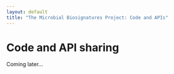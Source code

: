 ```yaml
---
layout: default
title: "The Microbial Biosignatures Project: Code and APIs"
---
```


<h1>Code and API sharing</h1>

<p>Coming later...</p>
